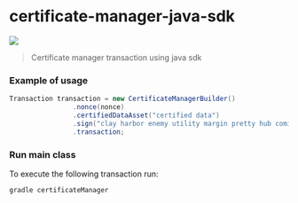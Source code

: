 # certificate-manager-java-sdk
![](https://raw.githubusercontent.com/KovacZan/certificate-manager-java-sdk/master/bcdiploma-1021x400.jpg)

> Certificate manager transaction using java sdk

### Example of usage

```java
Transaction transaction = new CertificateManagerBuilder()
                .nonce(nonce)
                .certifiedDataAsset("certified data")
                .sign("clay harbor enemy utility margin pretty hub comic piece aerobic umbrella acquire")
                .transaction;
```

### Run main class
To execute the following transaction run:
 
 `gradle certificateManager`